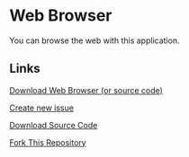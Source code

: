 # Web Browser
You can browse the web with this application.
## Links
[Download Web Browser (or source code)](https://github.com/OverdueWeevil2/Web-Browser/releases)

[Create new issue](https://github.com/OverdueWeevil2/Web-Browser/issues/new/choose)

[Download Source Code](https://github.com/OverdueWeevil2/Web-Browser/archive/refs/heads/master.zip)

[Fork This Repository](https://github.com/OverdueWeevil2/Web-Browser/fork)
